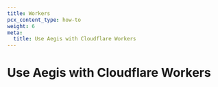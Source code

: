 ```yaml
---
title: Workers
pcx_content_type: how-to
weight: 6
meta:
  title: Use Aegis with Cloudflare Workers
---
```


# Use Aegis with Cloudflare Workers
